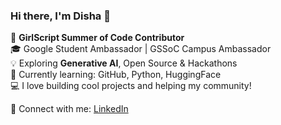 ### Hi there, I'm Disha 👋

🚀 **GirlScript Summer of Code Contributor**  
🎓 Google Student Ambassador | GSSoC Campus Ambassador  
💡 Exploring **Generative AI**, Open Source & Hackathons  
🌱 Currently learning: GitHub, Python, HuggingFace  
💻 I love building cool projects and helping my community!

🔗 Connect with me:
[LinkedIn](https://www.linkedin.com/in/disha-oza-bba48928a/) 

